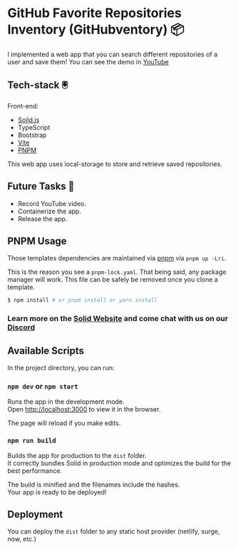 # GitHub Favorite Repositories Inventory (GitHubventory) 📦

I implemented a web app that you can search different repositories of a user and save them!
You can see the demo in [YouTube](https://youtu.be/culW-7x3f5I)

## Tech-stack 🖲️

Front-end:

- [Soild.js](https://www.solidjs.com/)
- TypeScript
- Bootstrap
- [Vite](https://vitejs.dev/)
- [PNPM](https://pnpm.io/)

This web app uses local-storage to store and retrieve saved repositories.

## Future Tasks 🔮

- Record YouTube video.
- Containerize the app.
- Release the app.

## PNPM Usage

Those templates dependencies are maintained via [pnpm](https://pnpm.io) via `pnpm up -Lri`.

This is the reason you see a `pnpm-lock.yaml`. That being said, any package manager will work. This file can be safely be removed once you clone a template.

```bash
$ npm install # or pnpm install or yarn install
```

### Learn more on the [Solid Website](https://solidjs.com) and come chat with us on our [Discord](https://discord.com/invite/solidjs)

## Available Scripts

In the project directory, you can run:

### `npm dev` or `npm start`

Runs the app in the development mode.<br>
Open [http://localhost:3000](http://localhost:3000) to view it in the browser.

The page will reload if you make edits.<br>

### `npm run build`

Builds the app for production to the `dist` folder.<br>
It correctly bundles Solid in production mode and optimizes the build for the best performance.

The build is minified and the filenames include the hashes.<br>
Your app is ready to be deployed!

## Deployment

You can deploy the `dist` folder to any static host provider (netlify, surge, now, etc.)
